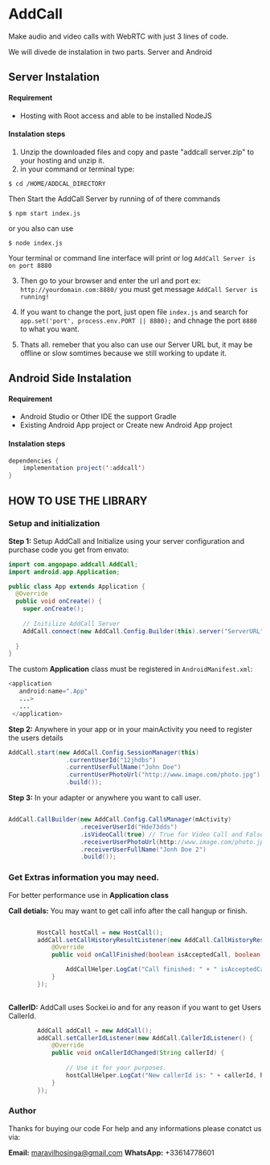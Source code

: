 # AddCall
Make audio and video calls with WebRTC with just 3 lines of code.

We will divede de instalation in two parts. Server and Android

## Server Instalation

#### Requirement
- Hosting with Root access and able to be installed NodeJS

#### Instalation steps

1. Unzip the downloaded files and copy and paste "addcall server.zip" to your hosting and unzip it.
2. in your command or terminal type:

```
$ cd /HOME/ADDCAL_DIRECTORY
```
Then Start the AddCall Server by running of of there commands

```
$ npm start index.js
```
or you also can use

```
$ node index.js
```

Your terminal or command line interface will print or log `AddCall Server is on port 8880` 

3. Then go to your browser and enter the url and port ex: `http://yourdomain.com:8880/` you must get message `AddCall Server is running!` 

4. If you want to change the port, just open file `index.js` and search for `app.set('port', process.env.PORT || 8880);` and chnage the port `8880` to what you want. 

5. Thats all. remeber that you also can use our Server URL but, it may be offline or slow somtimes because we still working to update it.

## Android Side Instalation

#### Requirement
- Android Studio or Other IDE the support Gradle
- Existing Android App project or Create new Android App project

#### Instalation steps



```java
dependencies {
    implementation project(':addcall')
}
```

## HOW TO USE THE LIBRARY

### Setup and initialization

**Step 1:** Setup AddCall and Initialize using your server configuration and purchase code you get from envato:

```java
import com.angopapo.addcall.AddCall;
import android.app.Application;

public class App extends Application {
  @Override
  public void onCreate() {
    super.onCreate();
    
    // Initilize AddCall Server
    AddCall.connect(new AddCall.Config.Builder(this).server("ServerURL").clientKey("PurchaseCode").build());
    
  }
}
```
The custom **Application** class must be registered in `AndroidManifest.xml`:

```java
<application
   android:name=".App"
   ...>
   ...
 </application>
```

**Step 2:** Anywhere in your app or in your mainActivity you need to register the users details

```java
AddCall.start(new AddCall.Config.SessionManager(this)
                .currentUserId("12jhdbs")
                .currentUserFullName("John Doe")
                .currentUserPhotoUrl("http://www.image.com/photo.jpg")
                .build());
```

**Step 3:** In your adapter or anywhere you want to call user. 

```java

AddCall.CallBuilder(new AddCall.Config.CallsManager(mActivity)
                    .receiverUserId("Hde73dds")
                    .isVideoCall(true) // True for Video Call and False for Voice Call
                    .receiverUserPhotoUrl(http://www.image.com/photo.jpg)
                    .receiverUserFullName("Jonh Doe 2")
                    .build());

```

### Get Extras information you may need.
For better performance use in **Application class**

**Call detials:** You may want to get call info after the call hangup or finish. 

```java

        HostCall hostCall = new HostCall();
        addCall.setCallHistoryResultListener(new AddCall.CallHistoryResultListener() {
            @Override
            public void onCallFinished(boolean isAcceptedCall, boolean isVideoCall, String duration, String callerId, String receiverId) {

                AddCallHelper.LogCat("Call finished: " + " isAcceptedCall: " + isAcceptedCall + " isVideoCall: " + isVideoCall + " duration: " + duration + " called by UserId : " + callerId + " receiver by UserId: " + receiverId, AddCallHelper.success);
            }
        });
        
```

**CallerID:** AddCall uses Sockei.io and for any reason if you want to get Users CallerId.

```java
        AddCall addCall = new AddCall();
        addCall.setCallerIdListener(new AddCall.CallerIdListener() {
            @Override
            public void onCallerIdChanged(String callerId) {
            
                // Use it for your purposes.
                hostCallHelper.LogCat("New callerId is: " + callerId, hostCallHelper.success);
            }
        });
```

### Author
Thanks for buying our code
For help and any informations please conatct us via:

**Email:** maravilhosinga@gmail.com
**WhatsApp:** +33614778601
